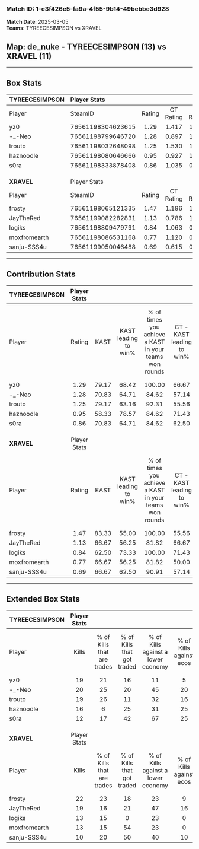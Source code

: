 ### Match ID: 1-e3f426e5-fa9a-4f55-9b14-49bebbe3d928  
**Match Date**: 2025-03-05  
**Teams**: TYREECESIMPSON vs XRAVEL  

## **Map**: de_nuke - TYREECESIMPSON (13) vs XRAVEL (11)  
---  

## Box Stats  

| **TYREECESIMPSON** | Player Stats      |        |           |          |       |       |       |         |        |      |     |
| :- | :- | :-: | :-: | :-: | :-: | :-: | :-: | :-: | :-: | :-: | :-: |
| Player             | SteamID           | Rating | CT Rating | T Rating | KAST  |  ADR  | Kills | Assists | Deaths | K/D  | HS% |
| yz0                | 76561198304623615 |  1.29  |   1.417   |  1.293   | 79.17 | 76.6  |  19   |    2    |   13   | 1.46 | 47  |
| -_-Neo             | 76561198799646720 |  1.28  |   0.897   |  1.861   | 70.83 | 100.2 |  20   |    3    |   16   | 1.25 | 80  |
| trouto             | 76561198032648098 |  1.25  |   1.530   |  1.188   | 79.17 | 87.7  |  19   |    5    |   17   | 1.12 | 26  |
| haznoodle          | 76561198080646666 |  0.95  |   0.927   |  1.068   | 58.33 | 71.0  |  16   |    4    |   16   | 1.00 | 50  |
| s0ra               | 76561198333878408 |  0.86  |   1.035   |  0.946   | 70.83 | 59.0  |  12   |    3    |   16   | 0.75 | 33  |
|                    |                   |        |           |          |       |       |       |         |        |      |     |
|                    |                   |        |           |          |       |       |       |         |        |      |     |
|                    |                   |        |           |          |       |       |       |         |        |      |     |
| **XRAVEL**         | Player Stats      |        |           |          |       |       |       |         |        |      |     |
| Player             | SteamID           | Rating | CT Rating | T Rating | KAST  |  ADR  | Kills | Assists | Deaths | K/D  | HS% |
| frosty             | 76561198065121335 |  1.47  |   1.196   |  1.837   | 83.33 | 96.4  |  22   |    3    |   14   | 1.57 | 36  |
| JayTheRed          | 76561199082282831 |  1.13  |   0.786   |  1.700   | 66.67 | 92.6  |  19   |    6    |   19   | 1.00 | 73  |
| logiks             | 76561198809479791 |  0.84  |   1.063   |  0.749   | 62.50 | 55.7  |  13   |    2    |   15   | 0.87 | 23  |
| moxfromearth       | 76561198086531168 |  0.77  |   1.120   |  0.633   | 66.67 | 52.1  |  13   |    1    |   19   | 0.68 | 23  |
| sanju-SSS4u        | 76561199050046488 |  0.69  |   0.615   |  0.851   | 66.67 | 59.2  |  10   |    8    |   20   | 0.50 | 80  |
---  

## Contribution Stats  

| **TYREECESIMPSON** | Player Stats |       |                      |                                                        |                           |                                                             |                          |                                                            |
| :- | :-: | :-: | :-: | :-: | :-: | :-: | :-: | :-: |
| Player             |    Rating    | KAST  | KAST leading to win% | % of times you achieve a KAST in your teams won rounds | CT - KAST leading to win% | CT - % of times you achieve a KAST in your teams won rounds | T - KAST leading to win% | T - % of times you achieve a KAST in your teams won rounds |
| yz0                |     1.29     | 79.17 |        68.42         |                         100.00                         |           66.67           |                           100.00                            |          70.00           |                           100.00                           |
| -_-Neo             |     1.28     | 70.83 |        64.71         |                         84.62                          |           57.14           |                            66.67                            |          70.00           |                           100.00                           |
| trouto             |     1.25     | 79.17 |        63.16         |                         92.31                          |           55.56           |                            83.33                            |          70.00           |                           100.00                           |
| haznoodle          |     0.95     | 58.33 |        78.57         |                         84.62                          |           71.43           |                            83.33                            |          85.71           |                           85.71                            |
| s0ra               |     0.86     | 70.83 |        64.71         |                         84.62                          |           62.50           |                            83.33                            |          66.67           |                           85.71                            |
|                    |              |       |                      |                                                        |                           |                                                             |                          |                                                            |
|                    |              |       |                      |                                                        |                           |                                                             |                          |                                                            |
|                    |              |       |                      |                                                        |                           |                                                             |                          |                                                            |
| **XRAVEL**         | Player Stats |       |                      |                                                        |                           |                                                             |                          |                                                            |
| Player             |    Rating    | KAST  | KAST leading to win% | % of times you achieve a KAST in your teams won rounds | CT - KAST leading to win% | CT - % of times you achieve a KAST in your teams won rounds | T - KAST leading to win% | T - % of times you achieve a KAST in your teams won rounds |
| frosty             |     1.47     | 83.33 |        55.00         |                         100.00                         |           55.56           |                           100.00                            |          54.55           |                           100.00                           |
| JayTheRed          |     1.13     | 66.67 |        56.25         |                         81.82                          |           66.67           |                            80.00                            |          50.00           |                           83.33                            |
| logiks             |     0.84     | 62.50 |        73.33         |                         100.00                         |           71.43           |                           100.00                            |          75.00           |                           100.00                           |
| moxfromearth       |     0.77     | 66.67 |        56.25         |                         81.82                          |           50.00           |                            80.00                            |          62.50           |                           83.33                            |
| sanju-SSS4u        |     0.69     | 66.67 |        62.50         |                         90.91                          |           57.14           |                            80.00                            |          66.67           |                           100.00                           |
---  

## Extended Box Stats  

| **TYREECESIMPSON** | Player Stats |                            |                            |                                    |                         |                              |                                 |        |                             |                                     |                          |                               |                            |
| :- | :-: | :-: | :-: | :-: | :-: | :-: | :-: | :-: | :-: | :-: | :-: | :-: | :-: |
| Player             |    Kills     | % of Kills that are trades | % of Kills that got traded | % of Kills against a lower economy | % of Kills against ecos | % of Kills that are flawless | % of Kills that are close duels | Deaths | % of Deaths that get traded | % of Deaths against a lower economy | % of Deaths against ecos | % of Deaths that are flawless | % of Deaths that are close |
| yz0                |      19      |             21             |             16             |                 11                 |            5            |              53              |               11                |   13   |             31              |                 15                  |            0             |              69               |             8              |
| -_-Neo             |      20      |             25             |             20             |                 45                 |           20            |              55              |                5                |   16   |             19              |                 25                  |            0             |              50               |             6              |
| trouto             |      19      |             26             |             11             |                 32                 |           16            |              68              |                0                |   17   |             29              |                 18                  |            6             |              76               |             0              |
| haznoodle          |      16      |             6              |             25             |                 31                 |           25            |              75              |                0                |   16   |             13              |                 19                  |            6             |              38               |             6              |
| s0ra               |      12      |             17             |             42             |                 67                 |           25            |              58              |                0                |   16   |             38              |                 13                  |            6             |              69               |             6              |
|                    |              |                            |                            |                                    |                         |                              |                                 |        |                             |                                     |                          |                               |                            |
|                    |              |                            |                            |                                    |                         |                              |                                 |        |                             |                                     |                          |                               |                            |
|                    |              |                            |                            |                                    |                         |                              |                                 |        |                             |                                     |                          |                               |                            |
| **XRAVEL**         | Player Stats |                            |                            |                                    |                         |                              |                                 |        |                             |                                     |                          |                               |                            |
| Player             |    Kills     | % of Kills that are trades | % of Kills that got traded | % of Kills against a lower economy | % of Kills against ecos | % of Kills that are flawless | % of Kills that are close duels | Deaths | % of Deaths that get traded | % of Deaths against a lower economy | % of Deaths against ecos | % of Deaths that are flawless | % of Deaths that are close |
| frosty             |      22      |             23             |             18             |                 23                 |            9            |              59              |                0                |   14   |             21              |                 29                  |            7             |              36               |             7              |
| JayTheRed          |      19      |             16             |             21             |                 47                 |           16            |              53              |               11                |   19   |             26              |                 21                  |            11            |              74               |             5              |
| logiks             |      13      |             15             |             0              |                 23                 |            0            |              62              |                8                |   15   |             20              |                 13                  |            7             |              60               |             0              |
| moxfromearth       |      13      |             15             |             54             |                 23                 |            0            |              62              |                8                |   19   |             26              |                 21                  |            5             |              63               |             0              |
| sanju-SSS4u        |      10      |             20             |             50             |                 40                 |           10            |              60              |                0                |   20   |             10              |                 15                  |            5             |              70               |             5              |
